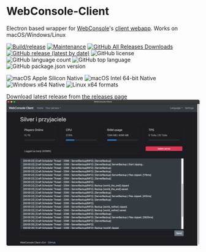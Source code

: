# WebConsole-Client
Electron based wrapper for [WebConsole](https://github.com/mesacarlos/WebConsole)'s [client webapp](https://mesacarlos.es/webconsole/client-v2.4/). Works on macOS/Windows/Linux

[![Build/release](https://github.com/ddomino007/WebConsole-electron-client/actions/workflows/ci.yml/badge.svg)](https://github.com/ddomino007/WebConsole-electron-client/actions/workflows/ci.yml)
[![Maintenance](https://img.shields.io/maintenance/yes/2023?logo=github)](https://github.com/ddomino007/WebConsole-electron-client)
[![GitHub All Releases Downloads](https://img.shields.io/github/downloads/ddomino007/WebConsole-electron-client/total?color=informational&logo=github)](https://github.com/ddomino007/WebConsole-electron-client/releases/latest)
[![GitHub release (latest by date)](https://img.shields.io/github/v/release/ddomino007/WebConsole-electron-client?logo=github)](https://github.com/ddomino007/WebConsole-electron-client/releases/latest)
![GitHub license](https://img.shields.io/github/license/ddomino007/WebConsole-electron-client?logo=github)
![GitHub language count](https://img.shields.io/github/languages/count/ddomino007/WebConsole-electron-client?logo=github)
![GitHub top language](https://img.shields.io/github/languages/top/ddomino007/WebConsole-electron-client?logo=github)
![GitHub package.json version](https://img.shields.io/github/package-json/v/ddomino007/WebConsole-electron-client?logo=nodedotjs)

![macOS Apple Silicon Native](https://img.shields.io/badge/Apple%20Silicon-native-success?logo=apple)
![macOS Intel 64-bit Native](https://img.shields.io/badge/Intel%2064--bit-yes-success?logo=apple)
![Windows x64 Native](https://img.shields.io/badge/x64-yes-success?logo=windows)
![Linux x64 formats](https://img.shields.io/badge/x86--64-.deb_.rpm_.nupkg-success?logo=linux)


Download latest release from [the releases page](https://github.com/ddomino007/WebConsole-electron-client/releases/latest)
![Screenshot Mac 2](screenshotmac2.png)
